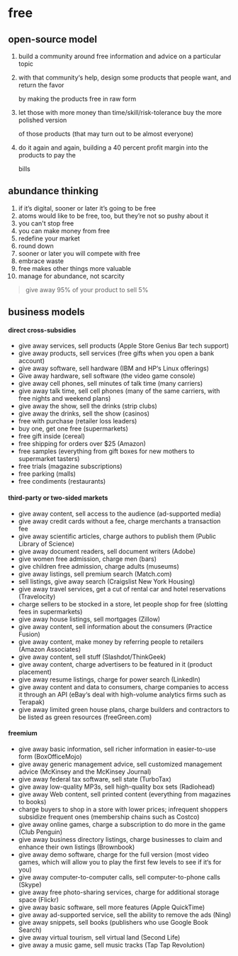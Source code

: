 # free

## open-source model

1. build a community around free information and advice on a particular topic
2.  with that community‘s help, design some products that people want, and return the favor

    by making the products free in raw form
3.  let those with more money than time/skill/risk-tolerance buy the more polished version

    of those products (that may turn out to be almost everyone)
4.  do it again and again, building a 40 percent profit margin into the products to pay the

    bills

## abundance thinking

1. if it’s digital, sooner or later it’s going to be free
2. atoms would like to be free, too, but they’re not so pushy about it
3. you can't stop free
4. you can make money from free
5. redefine your market
6. round down
7. sooner or later you will compete with free
8. embrace waste
9. free makes other things more valuable
10. manage for abundance, not scarcity

> give away 95% of your product to sell 5%

## business models

#### direct cross-subsidies

* give away services, sell products (Apple Store Genius Bar tech support)
* give away products, sell services (free gifts when you open a bank account)
* give away software, sell hardware (IBM and HP‘s Linux offerings)
* Give away hardware, sell software (the video game console)
* give away cell phones, sell minutes of talk time (many carriers)
* give away talk time, sell cell phones (many of the same carriers, with free nights and weekend plans)
* give away the show, sell the drinks (strip clubs)
* give away the drinks, sell the show (casinos)&#x20;
* free with purchase (retailer loss leaders)
* buy one, get one free (supermarkets)
* free gift inside (cereal)
* free shipping for orders over $25 (Amazon)
* free samples (everything from gift boxes for new mothers to supermarket tasters)
* free trials (magazine subscriptions)
* free parking (malls)
* free condiments (restaurants)

#### third-party or two-sided markets

* give away content, sell access to the audience (ad-supported media)
* give away credit cards without a fee, charge merchants a transaction fee
* give away scientific articles, charge authors to publish them (Public Library of Science)
* give away document readers, sell document writers (Adobe)
* give women free admission, charge men (bars)
* give children free admission, charge adults (museums)
* give away listings, sell premium search (Match.com)
* sell listings, give away search (Craigslist New York Housing)
* give away travel services, get a cut of rental car and hotel reservations (Travelocity)
* charge sellers to be stocked in a store, let people shop for free (slotting fees in supermarkets)
* give away house listings, sell mortgages (Zillow)
* give away content, sell information about the consumers (Practice Fusion)
* give away content, make money by referring people to retailers (Amazon Associates)
* give away content, sell stuff (Slashdot/ThinkGeek)
* give away content, charge advertisers to be featured in it (product placement)
* give away resume listings, charge for power search (LinkedIn)
* give away content and data to consumers, charge companies to access it through an API (eBay‘s deal with high-volume analytics firms such as Terapak)
* give away limited green house plans, charge builders and contractors to be listed as green resources (freeGreen.com)

#### freemium

* give away basic information, sell richer information in easier-to-use form (BoxOfficeMojo)
* give away generic management advice, sell customized management advice (McKinsey and the McKinsey Journal)
* give away federal tax software, sell state (TurboTax)
* give away low-quality MP3s, sell high-quality box sets (Radiohead)
* give away Web content, sell printed content (everything from magazines to books)
* charge buyers to shop in a store with lower prices; infrequent shoppers subsidize frequent ones (membership chains such as Costco)
* give away online games, charge a subscription to do more in the game (Club Penguin)
* give away business directory listings, charge businesses to claim and enhance their own listings (Brownbook)
* give away demo software, charge for the full version (most video games, which will allow you to play the first few levels to see if it‘s for you)
* give away computer-to-computer calls, sell computer-to-phone calls (Skype)
* give away free photo-sharing services, charge for additional storage space (Flickr)
* give away basic software, sell more features (Apple QuickTime)
* give away ad-supported service, sell the ability to remove the ads (Ning)
* give away snippets, sell books (publishers who use Google Book Search)
* give away virtual tourism, sell virtual land (Second Life)
* give away a music game, sell music tracks (Tap Tap Revolution)

